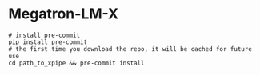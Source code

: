 # Megatron-LM-X

```shell
# install pre-commit
pip install pre-commit
# the first time you download the repo, it will be cached for future use
cd path_to_xpipe && pre-commit install
```
